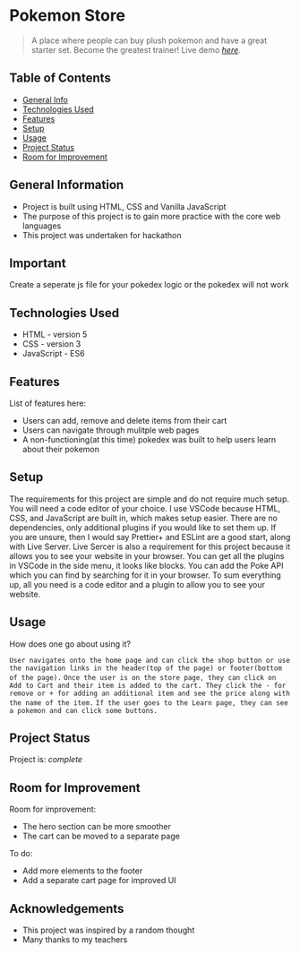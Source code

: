 # Pokemon Store
> A place where people can buy plush pokemon and have a great starter set. Become the greatest trainer!
> Live demo [_here_](https://el634dev.github.io/pokemon-store/). <!-- If you have the project hosted somewhere, include the link here. -->

## Table of Contents
* [General Info](#general-information)
* [Technologies Used](#technologies-used)
* [Features](#features)
* [Setup](#setup)
* [Usage](#usage)
* [Project Status](#project-status)
* [Room for Improvement](#room-for-improvement)
<!-- * [License](#license) -->

## General Information
- Project is built using HTML, CSS and Vanilla JavaScript
- The purpose of this project is to gain more practice with the core web languages 
- This project was undertaken for hackathon
<!-- What problem does it (intend to) solve?-->
<!-- You don't have to answer all the questions - just the ones relevant to your project. -->

## Important
Create a seperate js file for your pokedex logic or the pokedex will not work

## Technologies Used
- HTML - version 5
- CSS - version 3
- JavaScript - ES6

## Features
List of features here:
- Users can add, remove and delete items from their cart
- Users can navigate through mulitple web pages
- A non-functioning(at this time) pokedex was built to help users learn about their pokemon

## Setup
The requirements for this project are simple and do not require much setup. You will need a code editor of your choice. I use VSCode because HTML, CSS, and JavaScript are built in, which makes setup easier. There are no dependencies, only additional plugins if you would like to set them up. If you are unsure, then I would say Prettier+ and ESLint are a good start, along with Live Server. Live Sercer is also a requirement for this project because it allows you to see your website in your browser. You can get all the plugins in VSCode in the side menu, it looks like blocks. You can add the Poke API which you can find by searching for it in your browser. To sum everything up, all you need is a code editor and a plugin to allow you to see your website.

## Usage
How does one go about using it?

`User navigates onto the home page and can click the shop button or use the navigation links in the header(top of the page) or footer(bottom of the page).`
`Once the user is on the store page, they can click on Add to Cart and their item is added to the cart. They click the - for remove or + for adding an additional item and see the price along with the name of the item.`
`If the user goes to the Learn page, they can see a pokemon and can click some buttons.`

## Project Status
Project is: _complete_ 

## Room for Improvement
Room for improvement:
- The hero section can be more smoother
- The cart can be moved to a separate page

To do:
- Add more elements to the footer
- Add a separate cart page for improved UI

## Acknowledgements
- This project was inspired by a random thought
- Many thanks to my teachers
<!-- - This project was based on [this tutorial](https://www.example.com).-->
